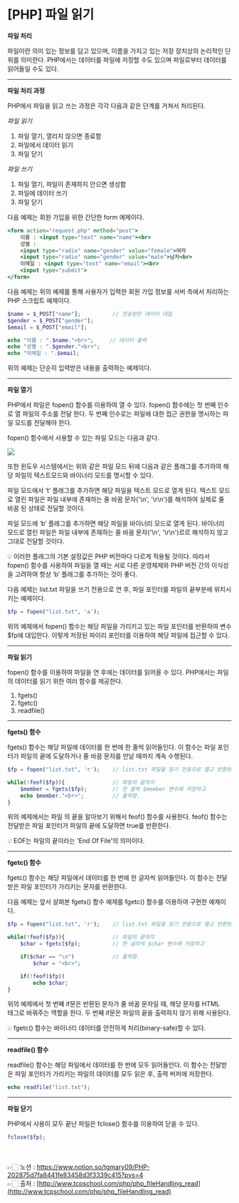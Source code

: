 # [PHP] 파일 읽기

**파일 처리**

파일이란 의미 있는 정보를 담고 있으며, 이름을 가지고 있는 저장 장치상의 논리적인 단위를 
의미한다.
PHP에서는 데이터를 파일에 저장할 수도 있으며 파일로부터 데이터를 읽어들일 수도 있다.

---

**파일 처리 과정**

PHP에서 파일을 읽고 쓰는 과정은 각각 다음과 같은 단계를 거쳐서 처리된다.

*파일 읽기*

1. 파일 열기, 열리지 않으면 종료함
2. 파일에서 데이터 읽기
3. 파일 닫기

*파일 쓰기*

1. 파일 열기, 파일이 존재하지 안으면 생성함
2. 파일에 데이터 쓰기
3. 파일 닫기

다음 예제는 회원 가입을 위한 간단한 form 예제이다.

```jsx
<form action="request.php" method="post">
    이름 : <input type="text" name="name"><br>
    성별 :
    <input type="radio" name="gender" value="female">여자
    <input type="radio" name="gender" value="male">남자<br>
    이메일 : <input type="text" name="email"><br>
    <input type="submit">
</form>
```

다음 예제는 위의 예제를 통해 사용자가 입력한 회원 가입 정보를 서버 측에서 처리하는 PHP 
스크립트 예제이다.

```php
$name = $_POST["name"];          // 전송받은 데이터 대입
$gender = $_POST["gender"];
$email = $_POST["email"];

echo "이름 : ".$name."<br>";     // 데이터 출력
echo "성별 : ".$gender."<br>";
echo "이메일 : ".$email;
```

위의 예제는 단순히 입력받은 내용을 출력하는 예제이다.

---

**파일 열기**

PHP에서 파일은 fopen() 함수를 이용하여 열 수 있다.
fopen() 함수에는 첫 번째 인수로 열 파일의 주소를 전달 한다.
두 번째 인수로는 파일에 대한 접근 권한을 명시하는 파일 모드를 전달해야 한다.

fopen() 함수에서 사용할 수 있는 파일 모드는 다음과 같다.

<img src="https://file.notion.so/f/s/7d258ca2-b4b9-431c-a3b4-7939c8e0a562/Untitled.png?id=7a4b120b-a67c-4667-bd63-a0eb8bb4bb24&table=block&spaceId=cbbefbcc-680a-4e93-a93e-800d7ccbe4ee&expirationTimestamp=1680592063711&signature=KxxpPRRm60kXWx1i2qHt-fF8iAPQrQfJ-2cLFW4Q6aU&downloadName=Untitled.png">

또한 윈도우 시스템에서는 위와 같은 파일 모드 뒤에 다음과 같은 플래그를 추가하여 해당 파일의 
텍스트모드와 바이너리 모드를 명시할 수 있다.

파일 모드에서 ‘t’ 플래그를 추가하면 해당 파일을 텍스트 모드로 열게 된다.
텍스트 모드로 열린 파일은 파일 내부에 존재하는 줄 바꿈 문자('\n', '\r\n')를 해석하여 실제로 
줄 바꿈 된 상태로 전달할 것이다.

파일 모드에 ‘b’ 플래그를 추가하면 해당 파일을 바이너리 모드로 열게 된다.
바이너리 모드로 열린 파일은 파일 내부에 존재하는 줄 바꿈 문자('\n', '\r\n')르르 해석하지 않고 
그대로 전달할 것이다.

<aside>
💡 이러한 플래그의 기본 설정값은 PHP 버전마다 다르게 적용될 것이다. 따라서 fopen() 함수를 사용하여 파일을 열 때는 서로 다른 운영체제와 PHP 버전 간의 이식성을 고려하여 항상 ‘b’ 플래그를 추가하는 것이 좋다.

</aside>

다음 예제는 list.txt 파일을 쓰기 전용으로 연 후, 파일 포인터를 파일의 끝부분에 위치시키는 
예제이다.

```php
$fp = fopen("list.txt", 'a');
```

위의 예제에서 fopen() 함수는 해당 파일을 가리키고 있는 파일 포인터를 반환하여 변수 $fp에 
대입한다.
이렇게 저장된 파이리 포인터를 이용하여 해당 파일에 접근할 수 있다.

---

**파일 읽기**

fopen() 함수를 이용하여 파일을 연 후에는 데이터를 읽어올 수 있다.
PHP에서는 파일의 데이터를 읽기 위한 여러 함수를 제공한다.

1. fgets()
2. fgetc()
3. readfile()

---

**fgets() 함수**

fgets() 함수는 해당 파일에 데이터를 한 번에 한 줄씩 읽어들인다.
이 함수는 파일 포인터가 파일의 끝에 도달하거나 줄 바꿈 문자를 만날 때까지 계속 수행된다.

```php
$fp = fopen("list.txt", 'r');    // list.txt 파일을 읽기 전용으로 열고 반환된 파일 포인터를 $fp에 저장함.

while(!feof($fp)){               // 파일의 끝까지
    $member = fgets($fp);        // 한 줄씩 $member 변수에 저장하고 
    echo $member."<br>";         // 출력함.
}
```

위의 예제에서는 파일 의 끝을 알아보기 위해서 feof() 함수를 사용한다.
feof() 함수는 전달받은 파일 포인터가 파일의 끝에 도달하면 true를 반환한다.

<aside>
💡 EOF는 파일의 끝이라는 'End Of File'의 의미이다.

</aside>

---

**fgetc() 함수**

fgetc() 함수는 해당 파일에서 데이터를 한 번에 한 글자씩 읽어들인다.
이 함수는 전달받은 파일 포인터가 가리키는 문자를 반환한다.

다음 예제는 앞서 살펴본 fgets() 함수 예제를 fgetc() 함수를 이용하여 구현한 예제이다.

```php
$fp = fopen("list.txt", 'r');    // list.txt 파일을 읽기 전용으로 열고 반환된 파일 포인터를 $fp에 저장함.

while(!feof($fp)){               // 파일의 끝까지
    $char = fgetc($fp);          // 한 글자씩 $char 변수에 저장하고

    if($char == "\n")            // 출력함.
        $char = "<br>";

    if(!feof($fp))
        echo $char;
}
```

위의 예제에서 첫 번째 if문은 반환된 문자가 줄 바꿈 문자일 때, 해당 문자를  HTML <br> 태그로 
바꿔주는 역할을 한다.
두 번째 if문은 파일의 끝을 출력하지 않기 위해 사용된다.

<aside>
💡 fgetc() 함수는 바이너리 데이터를 안전하게 처리(binary-safe)할 수 있다.

</aside>

---

**readfile() 함수**

readfile() 함수는 해당 파일에서 데이터를 한 번에 모두 읽어들인다.
이 함수는 전달받은 파일 포인터가 가리키는 파일의 데이터를 모두 읽은 후, 출력 버퍼에 저장한다.

```php
echo readfile("list.txt");
```

---

**파일 닫기**

PHP에서 사용이 모두 끝난 파일은 fclose() 함수를 이용하여 닫을 수 있다.

```php
fclose($fp);
```

<br><br>
👉🏻 노션 : https://www.notion.so/tgmary09/PHP-202875d7fa8441fe83458d3f3339c415?pvs=4
<br>
👉🏻 출처 : [http://www.tcpschool.com/php/php_fileHandling_read](http://www.tcpschool.com/php/php_fileHandling_read)
